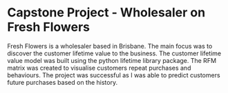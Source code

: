 # Capstone Project - Wholesaler on Fresh Flowers

Fresh Flowers is a wholesaler based in Brisbane. The main focus was to discover the customer lifetime value to the business. The customer lifetime value model was built using the python lifetime library package. The RFM matrix was created to visualise customers repeat purchases and behaviours. The project was successful as I was able to predict customers future purchases based on the history.
